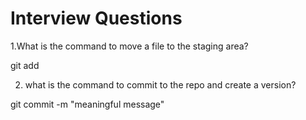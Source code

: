 # Interview Questions

1.What is the command to move a file to the staging area?

git add <file-name>

2. what is the command to commit to the repo and create a version?

git commit -m "meaningful message"